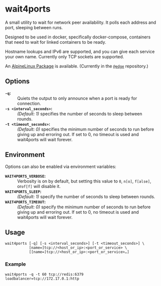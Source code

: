 # wait4ports

A small utility to wait for network peer availability. It polls each
address and port, sleeping between runs.

Designed to be used in docker, specifically docker-compose, containers that
need to wait for linked containers to be ready.

Hostname lookups and IPv6 are supported, and you can give each service your
own name. Currently only TCP sockets are supported.

An [AlpineLinux Package](https://github.com/alpinelinux/aports/blob/master/community/wait4ports/APKBUILD)
is available. (Currently in the [`@edge`](https://pkgs.alpinelinux.org/packages?name=wait4ports&branch=edge)
repository.)

## Options

<dl>
  <dt><strong><code>-q</code>:</strong></dt>

  <dd>Quiets the output to only announce when a port is ready for connection.</dd>

  <dt><strong><code>-s &lt;interval_seconds&gt;</code>:</strong></dt>
  <dd>
    <em>(Default: 1)</em> specifies the number of seconds to sleep between rounds.
  </dd>

  <dt><strong><code>-t &lt;timeout_seconds&gt;</code>:</strong></dt>

  <dd>
    <em>(Default: 0)</em> specifies the minimum number of seconds to run
    before giving up and erroring out. If set to 0, no timeout is used and
    wait4ports will wait forever.
  </dd>
</dl>

## Environment

Options can also be enabled via environment variables:

<dl>
  <dt><strong><code>WAIT4PORTS_VERBOSE</code>:</strong></dt>
  <dd>
    Verbosity is on by default, but setting this value to <code>0</code>,
    <code>n[o]</code>, <code>f[alse]</code>, or<code>of[f]</code> will disable
    it.
  </dd>

  <dt><strong><code>WAIT4PORTS_SLEEP</code>:</strong></dt>
  <dd>
    <em>(Default: 1)</em> specify the number of seconds to sleep between rounds.
  </dd>

  <dt><strong><code>WAIT4PORTS_TIMEOUT</code>:</strong></dt>

  <dd>
    <em>(Default: 0)</em> specify the minimum number of seconds to run before
    giving up and erroring out. If set to 0, no timeout is used and wait4ports
    will wait forever.
  </dd>
</dl>

## Usage

```
wait4ports [-q] [-s <interval_seconds>] [-t <timeout_seconds>] \
           [name=]tcp://<host_or_ip>:<port_or_service> \
           [[name=]tcp://<host_or_ip>:<port_or_service>…]
```

### Example

```
wait4ports -q -t 60 tcp://redis:6379 loadbalancer=tcp://172.17.0.1:http
```
